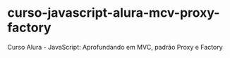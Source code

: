 # curso-javascript-alura-mcv-proxy-factory
Curso Alura - JavaScript: Aprofundando em MVC, padrão Proxy e Factory
